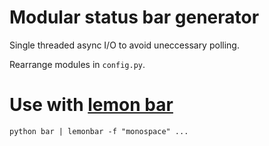 # Modular status bar generator

Single threaded async I/O to avoid uneccessary polling.

Rearrange modules in `config.py`.

# Use with [lemon bar](https://github.com/LemonBoy/bar)

`python bar | lemonbar -f "monospace" ... `
